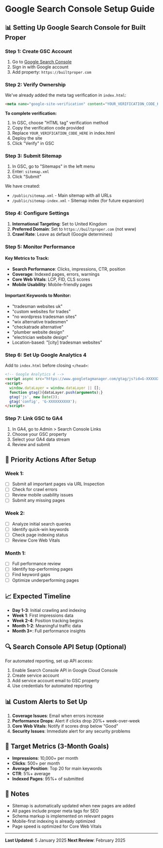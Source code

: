 # Google Search Console Setup Guide

## 📊 Setting Up Google Search Console for Built Proper

### Step 1: Create GSC Account
1. Go to [Google Search Console](https://search.google.com/search-console)
2. Sign in with Google account
3. Add property: `https://builtproper.com`

### Step 2: Verify Ownership
We've already added the meta tag verification in `index.html`:
```html
<meta name="google-site-verification" content="YOUR_VERIFICATION_CODE_HERE" />
```

**To complete verification:**
1. In GSC, choose "HTML tag" verification method
2. Copy the verification code provided
3. Replace `YOUR_VERIFICATION_CODE_HERE` in index.html
4. Deploy the site
5. Click "Verify" in GSC

### Step 3: Submit Sitemap
1. In GSC, go to "Sitemaps" in the left menu
2. Enter: `sitemap.xml`
3. Click "Submit"

We have created:
- `/public/sitemap.xml` - Main sitemap with all URLs
- `/public/sitemap-index.xml` - Sitemap index (for future expansion)

### Step 4: Configure Settings
1. **International Targeting**: Set to United Kingdom
2. **Preferred Domain**: Set to `https://builtproper.com` (not www)
3. **Crawl Rate**: Leave as default (Google determines)

### Step 5: Monitor Performance

#### Key Metrics to Track:
- **Search Performance**: Clicks, impressions, CTR, position
- **Coverage**: Indexed pages, errors, warnings
- **Core Web Vitals**: LCP, FID, CLS scores
- **Mobile Usability**: Mobile-friendly pages

#### Important Keywords to Monitor:
- "tradesman websites uk"
- "custom websites for trades"
- "no wordpress tradesman sites"
- "wix alternative tradesmen"
- "checkatrade alternative"
- "plumber website design"
- "electrician website design"
- Location-based: "[city] tradesman websites"

### Step 6: Set Up Google Analytics 4

Add to `index.html` before closing `</head>`:
```html
<!-- Google Analytics 4 -->
<script async src="https://www.googletagmanager.com/gtag/js?id=G-XXXXXXXXXX"></script>
<script>
  window.dataLayer = window.dataLayer || [];
  function gtag(){dataLayer.push(arguments);}
  gtag('js', new Date());
  gtag('config', 'G-XXXXXXXXXX');
</script>
```

### Step 7: Link GSC to GA4
1. In GA4, go to Admin > Search Console Links
2. Choose your GSC property
3. Select your GA4 data stream
4. Review and submit

## 🎯 Priority Actions After Setup

### Week 1:
- [ ] Submit all important pages via URL Inspection
- [ ] Check for crawl errors
- [ ] Review mobile usability issues
- [ ] Submit any missing pages

### Week 2:
- [ ] Analyze initial search queries
- [ ] Identify quick-win keywords
- [ ] Check page indexing status
- [ ] Review Core Web Vitals

### Month 1:
- [ ] Full performance review
- [ ] Identify top-performing pages
- [ ] Find keyword gaps
- [ ] Optimize underperforming pages

## 📈 Expected Timeline

- **Day 1-3**: Initial crawling and indexing
- **Week 1**: First impressions data
- **Week 2-4**: Position tracking begins
- **Month 1-2**: Meaningful traffic data
- **Month 3+**: Full performance insights

## 🔍 Search Console API Setup (Optional)

For automated reporting, set up API access:
1. Enable Search Console API in Google Cloud Console
2. Create service account
3. Add service account email to GSC property
4. Use credentials for automated reporting

## 📊 Custom Alerts to Set Up

1. **Coverage Issues**: Email when errors increase
2. **Performance Drops**: Alert if clicks drop 20%+ week-over-week
3. **Core Web Vitals**: Notify if scores drop below "Good"
4. **Security Issues**: Immediate alert for any security problems

## 🎯 Target Metrics (3-Month Goals)

- **Impressions**: 10,000+ per month
- **Clicks**: 500+ per month
- **Average Position**: Top 20 for main keywords
- **CTR**: 5%+ average
- **Indexed Pages**: 95%+ of submitted

## 📝 Notes

- Sitemap is automatically updated when new pages are added
- All pages include proper meta tags for SEO
- Schema markup is implemented on relevant pages
- Mobile-first indexing is already optimized
- Page speed is optimized for Core Web Vitals

---

**Last Updated**: 5 January 2025
**Next Review**: February 2025
